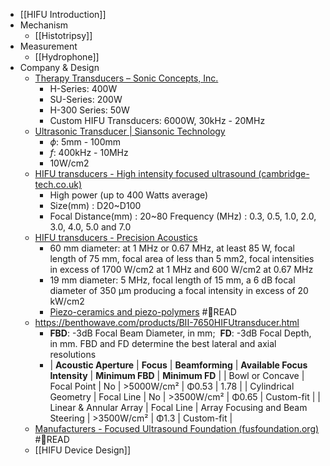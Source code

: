 - [[HIFU Introduction]]
- Mechanism
	- [[Histotripsy]]
- Measurement
	- [[Hydrophone]]
- Company & Design
	- [Therapy Transducers – Sonic Concepts, Inc.](https://sonicconcepts.com/therapy-transducers/)
		- H-Series: 400W
		- SU-Series: 200W
		- H-300 Series: 50W
		- Custom HIFU Transducers: 6000W, 30kHz - 20MHz
	- [Ultrasonic Transducer | Siansonic Technology](https://www.siansonic.com/Products/Ultrasonic-Transducer)
		- $\phi$: 5mm - 100mm
		- $f$: 400kHz - 10MHz
		- 10W/cm2
	- [HIFU transducers - High intensity focused ultrasound (cambridge-tech.co.uk)](https://www.cambridge-tech.co.uk/hifu-transducers)
		- High power (up to 400 Watts average)
		- Size(mm) : D20~D100
		- Focal Distance(mm) : 20~80
		  Frequency (MHz) : 0.3, 0.5, 1.0, 2.0, 3.0, 4.0, 5.0 and 7.0
	- [HIFU transducers - Precision Acoustics](https://www.acoustics.co.uk/product/hifu-transducers/)
		- 60 mm diameter: at 1 MHz or 0.67 MHz, at least 85 W, focal length of 75 mm, focal area of less than 5 mm2, focal intensities in excess of 1700 W/cm2 at 1 MHz and 600 W/cm2 at 0.67 MHz
		- 19 mm diameter: 5 MHz, focal length of 15 mm, a 6 dB focal diameter of 350 µm producing a focal intensity in excess of 20 kW/cm2
		- [Piezo-ceramics and piezo-polymers](https://www.acoustics.co.uk/product/hifu-transducers/) #📑READ
	- https://benthowave.com/products/BII-7650HIFUtransducer.html
		- **FBD**: -3dB Focal Beam Diameter, in mm;  **FD**: -3dB Focal Depth, in mm. FBD and FD determine the best lateral and axial resolutions
		- | **Acoustic Aperture** | **Focus** | **Beamforming** | **Available Focus Intensity** | **Minimum FBD** | **Minimum FD** |
		  | Bowl or Concave | Focal Point | No | >5000W/cm² | Φ0.53 | 1.78 |
		  | Cylindrical Geometry | Focal Line | No | >3500W/cm² | Φ0.65 | Custom-fit |
		  | Linear & Annular Array | Focal Line | Array Focusing and Beam Steering | >3500W/cm² | Φ1.3 | Custom-fit |
	- [Manufacturers - Focused Ultrasound Foundation (fusfoundation.org)](https://www.fusfoundation.org/the-technology/manufacturers/) #📑READ
	- [[HIFU Device Design]]